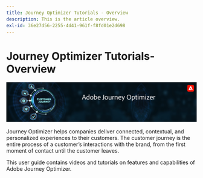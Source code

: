 ```yaml
---
title: Journey Optimizer Tutorials - Overview
description: This is the article overview.
exl-id: 36e27d56-2255-4d41-961f-f8fd01e2d698
---
```


# Journey Optimizer Tutorials- Overview

![](./assets/ajo-banner.png)

Journey Optimizer helps companies deliver connected, contextual, and personalized experiences to their customers. The customer journey is the entire process of a customer’s interactions with the brand, from the first moment of contact until the customer leaves. 

This user guide contains videos and tutorials on features and capabilities of Adobe Journey Optimizer.
